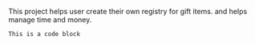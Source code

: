 This project helps user create their own registry for gift items.
and helps manage time and money.

```
This is a code block
```